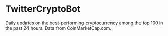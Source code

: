 # TwitterCryptoBot
Daily updates on the best-performing cryptocurrency among the top 100 in the past 24 hours. Data from CoinMarketCap.com. 
